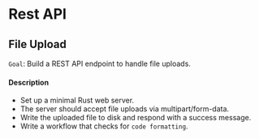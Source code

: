 
# Rest API

## File Upload
`Goal`: Build a REST API endpoint to handle file uploads.

#### Description
- Set up a minimal Rust web server.
- The server should accept file uploads via multipart/form-data.
- Write the uploaded file to disk and respond with a success message.
- Write a workflow that checks for `code formatting`.